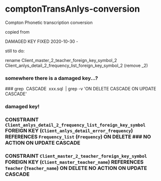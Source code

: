 # comptonTransAnlys-conversion
Compton Phonetic transcription conversion

copied from 

DAMAGED KEY FIXED 2020-10-30 -

still to do:

rename  Client_master_2_teacher_foreign_key_symbol_2
         Client_anlys_detail_2_frequency_list_foreign_key_symbol_2  (remove _2)
         
### somewhere there is a damaged key...?
### grep  CASCADE  xxx.sql  | grep -v 'ON DELETE CASCADE ON UPDATE CASCADE'
### 
### damaged key!
### 
###  CONSTRAINT `Client_anlys_detail_2_frequency_list_foreign_key_symbol` FOREIGN KEY (`Client_anlys_detail_error_frequency`) REFERENCES `Frequency_list` (`Frequency`) ON DELETE ###  NO ACTION ON UPDATE CASCADE
###  
###  CONSTRAINT `Client_master_2_teacher_foreign_key_symbol` FOREIGN KEY (`Client_master_teacher_name`) REFERENCES `Teacher` (`Teacher_name`) ON DELETE NO ACTION ON UPDATE CASCADE
